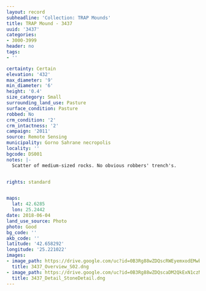 ```yaml
---
layout: record
subheadline: 'Collection: TRAP Mounds'
title: TRAP Mound - 3437
uuid: '3437'
categories:
- 3000-3999
header: no
tags:
- ''

certainty: Certain
elevation: '432'
max_diameter: '9'
min_diameter: '6'
height: '0.4'
size_category: Small
surrounding_land_use: Pasture
surface_condition: Pasture
robbed: No
crm_condition: '2'
crm_intactness: '2'
campaign: '2011'
source: Remote Sensing
municipality: Gorno Sahrane necropolis
locality: ''
bgcode: DS001
notes: |-
  Scatter of medium-sized rocks. No obvious robbers' trench's.


rights: standard


maps:
  lat: 42.6285
  lon: 25.2442
date: 2018-06-04
land_use_source: Photo
photo: Good
bg_code: ''
akb_code: ''
latitude: '42.658292'
longitude: '25.221022'
images:
- image_path: https://drive.google.com/uc?id=0B3Rg88wZDQscRWEyemxodEMwbnc
  title: 3437_Overview_S02.dng
- image_path: https://drive.google.com/uc?id=0B3Rg88wZDQscaDM2QkExN1czNXc
  title: 3437_Detail_StoneDetail.dng
---
```

